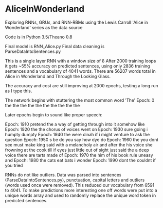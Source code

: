 # AliceInWonderland
Exploring RNNs, GRUs, and RNN-RBMs using the Lewis Carroll 'Alice in Wonderland' series as the data source

Code is in Python 3.5/Theano 0.8

Final model is RNN_Alice.py
Final data cleaning is ParseDataIntoSentences.py

This is a single layer RNN with a window size of 8
After 2000 training loops it gets ~55% accuracy on predicted sentences, using only 2836 training sentences and a vocabulary of 4041 words. There are 56207 words total in Alice in Wonderland and Through the Looking Glass. 

The accuracy and cost are still improving at 2000 epochs, testing a long run as I type this.

The network begins with stuttering the most common word 'The'
Epoch:  0 the the the the the the the the the the

Later epochs begin to sound like proper speech:

Epoch:  1910 pretend the a way of getting through into it somehow like
Epoch:  1920 the the chorus of voices went on
Epoch:  1930 sure going i humpty dumpty
Epoch:  1940 the were dinah if i might venture to ask the question
Epoch:  1950 s be do you say how dye do
Epoch:  1960 the you dont see must make king said with a melancholy air and after the his voice she frowning at the cook till if eyes just little out of sight just said the a deep voice there are tarts made of
Epoch:  1970 the him of his book rule uneasy and
Epoch:  1980 the cats eat bats i wonder
Epoch:  1990 dont the couldnt if you tried
 


RNNs do not like outliers. Data was parsed into sentences (ParseDataIntoSentences.py), punctuation, capital letters and outliers (words used once were removed). This reduced our vocabulary from 6591 to 4041. To make predictions more interesting one off words were put into a unique words array and used to randomly replace the unique word token in predicted sentences. 




